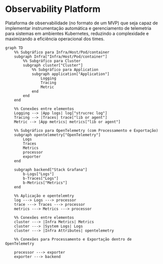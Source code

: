 # Observability Platform

Plataforma de observabilidade (no formato de um MVP) que seja capaz de implementar instrumentação automática e gerenciamento de telemetria para sistemas em ambientes Kubernetes, reduzindo a complexidade e maximizando a eficiência operacional dos times. 

```mermaid
graph TD
    %% Subgráfico para Infra/Host/Pod/container
    subgraph Infra["Infra/Host/Pod/container"]
        %% Subgráfico para Cluster
        subgraph cluster["Cluster"]
            %% Subgráfico para Application
            subgraph application["Application"]
                Logging
                Tracing
                Metric
            end
        end
    end

    %% Conexões entre elementos
    Logging --> |App logs| log["strucrec log"]
    Tracing --> |Traces| trace["lib or agent"]
    Metric --> |App metrics| metrics["lib or agent"]

    %% Subgráfico para OpenTelemetry (com Processamento e Exportação)
    subgraph opentelemetry["OpenTelemetry"]
        Logs
        Traces
        Metrics
        processor
        exporter
    end

    subgraph backend["Stack Grafana"]
        b-Logs["Logs"]
        b-Traces["Logs"]
        b-Metrics["Metrics"]
    end

    %% Aplicação e opentelemtry
    log ---> Logs ---> processor
    trace ---> Traces ---> processor
    metrics ---> Metrics ---> processor

    %% Conexões entre elementos
    cluster ---> |Infra Metrics| Metrics
    cluster ---> |System Logs| Logs
    cluster ---> |Infra Attributes| opentelemetry

    %% Conexões para Processamento e Exportação dentro de OpenTelemetry
    
    processor ---> exporter
    exporter ---> backend
```
